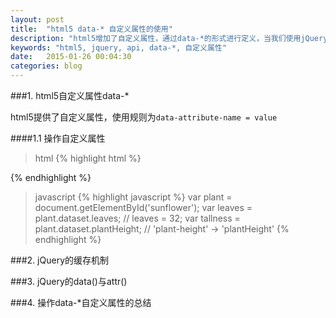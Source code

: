 ```yaml
---
layout: post
title:  "html5 data-* 自定义属性的使用"
description: "html5增加了自定义属性，通过data-*的形式进行定义，当我们使用jQuery的API去操作自定义属性的时候需要区分data()与attr()。"
keywords: "html5, jquery, api, data-*, 自定义属性"
date:   2015-01-26 00:04:30
categories: blog
---
```


###1. html5自定义属性data-*

html5提供了自定义属性，使用规则为`data-attribute-name = value`

####1.1 操作自定义属性
>html
{% highlight html %}
<p id="sunflower" data-leaves="32" data-plant-height="2.0m"></p>
{% endhighlight %}

>javascript
{% highlight javascript %}
var plant = document.getElementById('sunflower');
var leaves = plant.dataset.leaves; // leaves = 32;
var tallness = plant.dataset.plantHeight; // 'plant-height' -> 'plantHeight'
{% endhighlight %}

###2. jQuery的缓存机制

###3. jQuery的data()与attr()

###4. 操作data-*自定义属性的总结